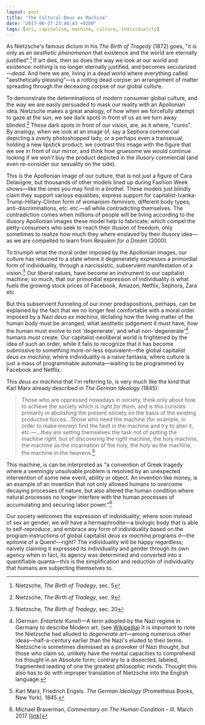 ```yaml
---
layout: post
title: "The Cultural Deus ex Machina"
date: "2017-06-27 23:46:43 +0200"
tags: [art, capitalism, machine, culture, individuality]
---
```


As Nietzsche's famous dictum in his *The Birth of Tragedy* (1872) goes, "it is only as an *aesthetic phenomenon* that existence and the world are eternally justified".[^3] If art dies, then so does the way we look at our world and existence: nothing is no longer eternally justified, and becomes secularized—*dead*. And here we are, living in a dead world where everything called "aesthetically pleasing"—is a rotting dead corpse: an arrangement of matter spreading through the deceasing corpse of our global culture.

To demonstrate the determinations of modern consumer global culture, and the way we are easily persuaded to mask our reality with an Apollonian idea. Nietzsche makes a great analogy, of how when we forcefully attempt to gaze at the sun, we see dark spots in front of us as we turn away blinded.[^1] These dark spots in front of our vision, are, as it where, "cures". By analogy, when we look at an image of, say a Sephora commercial depicting a overly photoshopped lady, or a perhaps even a transexual, holding a new lipstick product; we contrast this image with the figure that we see in front of our mirror, and think how gruesome we would continue looking if we *won't* buy the product depicted in the illusory commercial (and even re-consider our sexuality on the side).

This is the Apollonian image of our culture, that is not just a figure of Cara Delavigne, but thousands of other models lined up during Fashion Week shows—like the ones you may find in a brothel. These models just blindly claim they support various equalities, express support for capitalist-Ivanka-Trump-Hillary-Clinton form of womanism-feminism, different body types, anti-discriminations, etc. etc.—all while contradicting themselves. The contradiction comes when millions of people will be living according to the illusory Apollonian images these model help to fabricate; which compel the petty-consumers who seek to reach their illusion of freedom, only sometimes to realize how much they where enslaved by their illusory idea—as we are compelled to learn from *Requiem for a Dream* (2000).

To triumph what the moral order imposed by the Apollonian images, our culture has returned to a state where it degenerately expresses a primordial form of individuality, through a narcissistic, subservient manifestation of a vision.[^2] Our liberal values, have become an instrument to our capitalist machine; so much, that our primordial expression of individuality is what fuels the growing stock prices of Facebook, Amazon, Netflix, Sephora, Zara etc.

But this subservient funneling of our inner predispositions, perhaps, can be explained by the fact that we no longer feel comfortable with a moral order imposed by a Nazi *deus ex machina*, dictating how the living matter of the human body must be arranged, what aesthetic judgement it must have, how the human must evolve to not 'degenerate', and what non-'degenerate'[^n1] humans must create. Our capitalist-neoliberal world is frightened by the idea of such an order, while it fails to recognize that it has become submissive to something more-or-less equivalent—the global capitalist *deus ex machina*, where individuality is a naive fantasia; where culture is just a mass of programmable automata—waiting to be programmed by Facebook and Netflix.

This *deus ex machina* that I'm referring to, is very much like the kind that Karl Marx already described in _The German Ideology_ (1845):

> Those who are oppressed nowadays in society, think only about how to achieve the society which is _right for them_, and is this consists primarily in abolishing the present society on the basis of the existing productive forces...Those who need the machine (for example, in order to make money) find the fault in the machine and try to alter it, etc.—...they are setting themselves the task not of putting the machine _right_, but of discovering the _right_ machine, the holy machine, the machine as the incarnation of the holy, the holy as the machine, the machine in the heavens.[^42da09c1]

This machine, is can be interpreted as "a convention of Greek tragedy where a seemingly unsolvable problem is resolved by an unexpected intervention of some new event, ability or object. An invention like money, is an example of an invention that not only allowed humans to overcome decaying processes of nature, but also altered the human condition where natural processes no longer interfere with the human processes of accumulating and securing labor power."[^8d34d229]

Our society welcomes the expression of individuality; where soon instead of sex an gender, we will have a hermaphrodite—a biologic body that is able to self-reproduce, and embrace any form of individuality based on the program instructions of global capitalist *deus ex machina* programs it—the epitome of a Quere!—right? The individuality will be happy regardless; naively claiming it expressed its individuality and gender through its own agency when in fact, its agency was determined and converted into a quantifiable quanta—this is the simplification and reduction of individuality that humans are subjecting themselves to.

[^1]: Nietzsche, *The Birth of Tradegy*, sec. 9
[^2]: Nietzsche, *The Birth of Tradegy*, sec. 20
[^3]: Nietzsche, *The Birth of Tradegy*, sec. 5
[^8d34d229]: Michael Braverman, *Commentary on The Human Condition - III*. March 2017 [[link](/journal/2017/03/04-commentary-on-the-human-condition-3)]
[^42da09c1]: Karl Marx, Friedrich Engels. _The German Ideology_ (Prometheus Books, New York). 1845.

[^n1]: (German: *Entartete Kunst*)—A term adopted by the Nazi regime in Germany to describe Modern art. (see [Wikipedia](https://en.wikipedia.org/wiki/Degenerate_art)) It is important to note the Nietzsche had alluded to *degenerate art*—among numerous other ideas—half-a-century earlier than the Nazi's eluded to their terms. Nietzsche is sometimes dismissed as a provoker of Nazi thought, but those who claim so, unlikely have the mental capacities to comprehend his thought in an Absolute form; contrary to a dissected, labeled, fragmented reading of one the greatest philosophic minds. Thought this also has to do with improper translation of Nietzsche into the English language.
